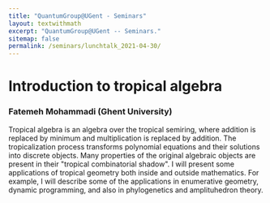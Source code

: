 ```yaml
---
title: "QuantumGroup@UGent - Seminars"
layout: textwithmath
excerpt: "QuantumGroup@UGent -- Seminars."
sitemap: false
permalink: /seminars/lunchtalk_2021-04-30/
---
```


# Introduction to tropical algebra
### Fatemeh Mohammadi (Ghent University)

Tropical algebra is an algebra over the tropical semiring, where addition is replaced by minimum and multiplication is replaced by addition. 
The tropicalization process transforms polynomial equations and their solutions into discrete objects. 
Many properties of the original algebraic objects are present in their "tropical combinatorial shadow". 
I will present some applications of tropical geometry both inside and outside mathematics. 
For example, I will describe some of the applications in enumerative geometry, dynamic programming, and also in phylogenetics and amplituhedron theory.
